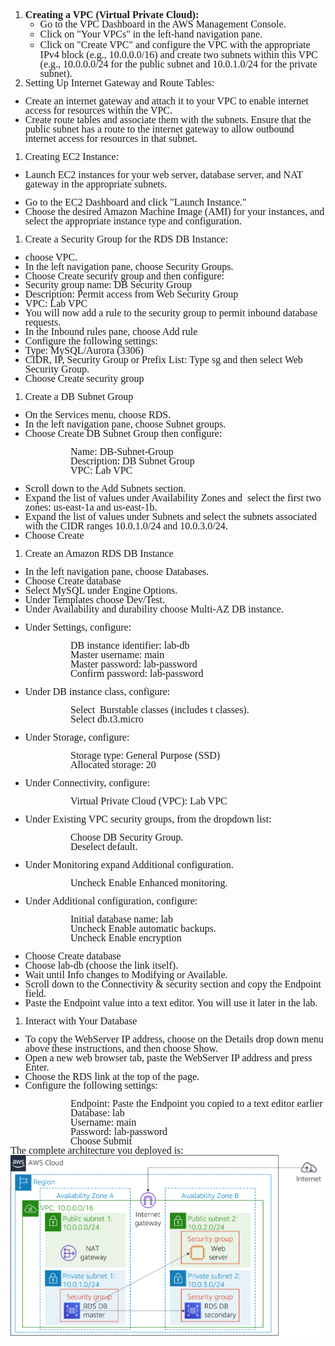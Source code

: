 <ol>
    <li style="line-height:107%;margin-bottom:0in;margin-right:0in;margin-top:0in;tab-stops:list .5in;"><span style="font-family:&quot;Times New Roman&quot;, serif;font-size:12pt;"><span dir="LTR"></span><strong>Creating a VPC (Virtual Private Cloud):</strong>
            <o:p></o:p>
        </span>
        <ul>
            <li style="line-height:107%;margin-bottom:0in;margin-right:0in;margin-top:0in;tab-stops:list .75in 1.0in;"><span style="font-family:&quot;Times New Roman&quot;, serif;font-size:12pt;"><span style="font-family:Symbol;font-size:10.0pt;line-height:107%;"></span><span dir="LTR"></span>Go to the VPC Dashboard in the AWS Management Console.<o:p></o:p></span></li>
            <li style="line-height:107%;margin-bottom:0in;margin-right:0in;margin-top:0in;tab-stops:list .75in 1.0in;"><span style="font-family:&quot;Times New Roman&quot;, serif;font-size:12pt;"><span style="font-family:Symbol;font-size:10.0pt;line-height:107%;"></span><span dir="LTR"></span>Click on "Your VPCs" in the left-hand navigation pane.<o:p></o:p></span></li>
            <li style="line-height:107%;margin-bottom:0in;margin-right:0in;margin-top:0in;tab-stops:list .75in 1.0in;"><span style="font-family:&quot;Times New Roman&quot;, serif;font-size:12pt;"><span style="font-family:Symbol;font-size:10.0pt;line-height:107%;"></span><span dir="LTR"></span>Click on "Create VPC" and configure the VPC with the appropriate IPv4 block (e.g., 10.0.0.0/16) and create two subnets within this VPC (e.g., 10.0.0.0/24 for the public subnet and 10.0.1.0/24 for the private subnet).<o:p></o:p></span></li>
        </ul>
    </li>
    <li style="line-height:107%;margin-bottom:0in;margin-right:0in;margin-top:0in;tab-stops:list .25in;"><span style="font-family:&quot;Times New Roman&quot;, serif;font-size:12pt;"><span dir="LTR"></span>Setting Up Internet Gateway and Route Tables:<o:p></o:p></span></li>
</ol>
<ul>
    <li style="line-height:107%;margin-bottom:0in;margin-right:0in;margin-top:0in;"><span style="font-family:&quot;Times New Roman&quot;, serif;font-size:12pt;"><span style="font-family:Symbol;"></span><span dir="LTR"></span>Create an internet gateway and attach it to your VPC to enable internet access for resources within the VPC.<o:p></o:p></span></li>
    <li style="line-height:107%;margin-bottom:0in;margin-right:0in;margin-top:0in;"><span style="font-family:&quot;Times New Roman&quot;, serif;font-size:12pt;"><span style="font-family:Symbol;"></span><span dir="LTR"></span>Create route tables and associate them with the subnets. Ensure that the public subnet has a route to the internet gateway to allow outbound internet access for resources in that subnet.<o:p></o:p></span></li>
</ul>
<ol>
    <li style="line-height:107%;margin-bottom:0in;margin-right:0in;margin-top:0in;tab-stops:list .25in;"><span style="font-family:&quot;Times New Roman&quot;, serif;font-size:12pt;"><span dir="LTR"></span>Creating EC2 Instance:<o:p></o:p></span></li>
</ol>
<ul>
    <li style="line-height:107%;margin-bottom:0in;margin-right:0in;margin-top:0in;"><span style="font-family:&quot;Times New Roman&quot;, serif;font-size:12pt;"><span style="font-family:Symbol;"></span><span dir="LTR"></span>Launch EC2 instances for your web server, database server, and NAT gateway in the appropriate subnets.<o:p></o:p></span></li>
</ul>
<ul>
    <li style="line-height:107%;margin-bottom:0in;margin-right:0in;margin-top:0in;"><span style="font-family:&quot;Times New Roman&quot;, serif;font-size:12pt;"><span style="font-family:Symbol;"></span><span dir="LTR"></span>Go to the EC2 Dashboard and click "Launch Instance."<o:p></o:p></span></li>
    <li style="line-height:107%;margin-bottom:0in;margin-right:0in;margin-top:0in;"><span style="font-family:&quot;Times New Roman&quot;, serif;font-size:12pt;"><span style="font-family:Symbol;"></span><span dir="LTR"></span>Choose the desired Amazon Machine Image (AMI) for your instances, and select the appropriate instance type and configuration.<o:p></o:p></span></li>
</ul>
<ol>
    <li style="line-height:107%;margin-bottom:0in;margin-right:0in;margin-top:0in;tab-stops:list .25in;"><span style="font-family:&quot;Times New Roman&quot;, serif;font-size:12pt;"><span dir="LTR"></span>Create a Security Group for the RDS DB Instance:<o:p></o:p></span></li>
</ol>
<ul>
    <li style="line-height:107%;margin-bottom:0in;margin-right:0in;margin-top:0in;"><span style="font-family:&quot;Times New Roman&quot;, serif;font-size:12pt;"><span style="font-family:Symbol;"></span><span dir="LTR"></span>choose VPC.<o:p></o:p></span></li>
    <li style="line-height:107%;margin-bottom:0in;margin-right:0in;margin-top:0in;"><span style="font-family:&quot;Times New Roman&quot;, serif;font-size:12pt;"><span style="font-family:Symbol;"></span><span dir="LTR"></span>In the left navigation pane, choose Security Groups.<o:p></o:p></span></li>
    <li style="line-height:107%;margin-bottom:0in;margin-right:0in;margin-top:0in;"><span style="font-family:&quot;Times New Roman&quot;, serif;font-size:12pt;"><span style="font-family:Symbol;"></span><span dir="LTR"></span>Choose Create security group and then configure:<o:p></o:p></span></li>
    <li style="line-height:107%;margin-bottom:0in;margin-right:0in;margin-top:0in;"><span style="font-family:&quot;Times New Roman&quot;, serif;font-size:12pt;"><span style="font-family:Symbol;"></span><span dir="LTR"></span>Security group name: DB Security Group<o:p></o:p></span></li>
    <li style="line-height:107%;margin-bottom:0in;margin-right:0in;margin-top:0in;"><span style="font-family:&quot;Times New Roman&quot;, serif;font-size:12pt;"><span style="font-family:Symbol;"></span><span dir="LTR"></span>Description: Permit access from Web Security Group<o:p></o:p></span></li>
    <li style="line-height:107%;margin-bottom:0in;margin-right:0in;margin-top:0in;"><span style="font-family:&quot;Times New Roman&quot;, serif;font-size:12pt;"><span style="font-family:Symbol;"></span><span dir="LTR"></span>VPC: Lab VPC<o:p></o:p></span></li>
    <li style="line-height:107%;margin-bottom:0in;margin-right:0in;margin-top:0in;"><span style="font-family:&quot;Times New Roman&quot;, serif;font-size:12pt;"><span style="font-family:Symbol;"></span><span dir="LTR"></span>You will now add a rule to the security group to permit inbound database requests.<o:p></o:p></span></li>
    <li style="line-height:107%;margin-bottom:0in;margin-right:0in;margin-top:0in;"><span style="font-family:&quot;Times New Roman&quot;, serif;font-size:12pt;"><span style="font-family:Symbol;"></span><span dir="LTR"></span>In the Inbound rules pane, choose Add rule<o:p></o:p></span></li>
    <li style="line-height:107%;margin-bottom:0in;margin-right:0in;margin-top:0in;"><span style="font-family:&quot;Times New Roman&quot;, serif;font-size:12pt;"><span style="font-family:Symbol;"></span><span dir="LTR"></span>Configure the following settings:<o:p></o:p></span></li>
    <li style="line-height:107%;margin-bottom:0in;margin-right:0in;margin-top:0in;"><span style="font-family:&quot;Times New Roman&quot;, serif;font-size:12pt;"><span style="font-family:Symbol;"></span><span dir="LTR"></span>Type: MySQL/Aurora (3306)<o:p></o:p></span></li>
    <li style="line-height:107%;margin-bottom:0in;margin-right:0in;margin-top:0in;"><span style="font-family:&quot;Times New Roman&quot;, serif;font-size:12pt;"><span style="font-family:Symbol;"></span><span dir="LTR"></span>CIDR, IP, Security Group or Prefix List: Type sg and then select Web Security Group.<o:p></o:p></span></li>
    <li style="line-height:107%;margin-bottom:0in;margin-right:0in;margin-top:0in;"><span style="font-family:&quot;Times New Roman&quot;, serif;font-size:12pt;"><span style="font-family:Symbol;"></span><span dir="LTR"></span>Choose Create security group<o:p></o:p></span></li>
</ul>
<ol>
    <li style="line-height:107%;margin-bottom:0in;margin-right:0in;margin-top:0in;tab-stops:list .25in;"><span style="font-family:&quot;Times New Roman&quot;, serif;font-size:12pt;"><span dir="LTR"></span>Create a DB Subnet Group<o:p></o:p></span></li>
</ol>
<ul>
    <li style="line-height:107%;margin-bottom:0in;margin-right:0in;margin-top:0in;"><span style="font-family:&quot;Times New Roman&quot;, serif;font-size:12pt;"><span style="font-family:Symbol;"></span><span dir="LTR"></span>On the Services menu, choose RDS.<o:p></o:p></span></li>
    <li style="line-height:107%;margin-bottom:0in;margin-right:0in;margin-top:0in;"><span style="font-family:&quot;Times New Roman&quot;, serif;font-size:12pt;"><span style="font-family:Symbol;"></span><span dir="LTR"></span>In the left navigation pane, choose Subnet groups.<o:p></o:p></span></li>
    <li style="line-height:107%;margin-bottom:0in;margin-right:0in;margin-top:0in;"><span style="font-family:&quot;Times New Roman&quot;, serif;font-size:12pt;"><span style="font-family:Symbol;"></span><span dir="LTR"></span>Choose Create DB Subnet Group then configure:<o:p></o:p></span></li>
</ul>
<p style="line-height:107%;margin:0in 0in 0in .5in;text-indent:.5in;"><span style="font-family:&quot;Times New Roman&quot;, serif;font-size:12pt;">Name: DB-Subnet-Group<o:p></o:p></span></p>
<p style="line-height:107%;margin:0in 0in 0in .75in;text-indent:.25in;"><span style="font-family:&quot;Times New Roman&quot;, serif;font-size:12pt;">Description: DB Subnet Group<o:p></o:p></span></p>
<p style="line-height:107%;margin:0in 0in 0in 0.5in;text-indent:.5in;"><span style="font-family:&quot;Times New Roman&quot;, serif;font-size:12pt;">VPC: Lab VPC<o:p></o:p></span></p>
<ul>
    <li style="line-height:107%;margin-bottom:0in;margin-right:0in;margin-top:0in;"><span style="font-family:&quot;Times New Roman&quot;, serif;font-size:12pt;"><span style="font-family:Symbol;"></span><span dir="LTR"></span>Scroll down to the Add Subnets section.<o:p></o:p></span></li>
    <li style="line-height:107%;margin-bottom:0in;margin-right:0in;margin-top:0in;"><span style="font-family:&quot;Times New Roman&quot;, serif;font-size:12pt;"><span style="font-family:Symbol;"></span><span dir="LTR"></span>Expand the list of values under Availability Zones and<span>&nbsp; </span>select the first two zones: us-east-1a and us-east-1b.<o:p></o:p></span></li>
    <li style="line-height:107%;margin-bottom:0in;margin-right:0in;margin-top:0in;"><span style="font-family:&quot;Times New Roman&quot;, serif;font-size:12pt;"><span style="font-family:Symbol;"></span><span dir="LTR"></span>Expand the list of values under Subnets and select the subnets associated with the CIDR ranges 10.0.1.0/24 and 10.0.3.0/24.<o:p></o:p></span></li>
    <li style="line-height:107%;margin-bottom:0in;margin-right:0in;margin-top:0in;"><span style="font-family:&quot;Times New Roman&quot;, serif;font-size:12pt;"><span style="font-family:Symbol;"></span><span dir="LTR"></span>Choose Create<o:p></o:p></span></li>
</ul>
<ol>
    <li style="line-height:107%;margin-bottom:0in;margin-right:0in;margin-top:0in;tab-stops:list .25in;"><span style="font-family:&quot;Times New Roman&quot;, serif;font-size:12pt;"><span dir="LTR"></span>Create an Amazon RDS DB Instance<o:p></o:p></span></li>
</ol>
<ul>
    <li style="line-height:107%;margin-bottom:0in;margin-right:0in;margin-top:0in;"><span style="font-family:&quot;Times New Roman&quot;, serif;font-size:12pt;"><span style="font-family:Symbol;"></span><span dir="LTR"></span>In the left navigation pane, choose Databases.<o:p></o:p></span></li>
    <li style="line-height:107%;margin-bottom:0in;margin-right:0in;margin-top:0in;"><span style="font-family:&quot;Times New Roman&quot;, serif;font-size:12pt;"><span style="font-family:Symbol;"></span><span dir="LTR"></span>Choose Create database<o:p></o:p></span></li>
    <li style="line-height:107%;margin-bottom:0in;margin-right:0in;margin-top:0in;"><span style="font-family:&quot;Times New Roman&quot;, serif;font-size:12pt;"><span style="font-family:Symbol;"></span><span dir="LTR"></span>Select MySQL under Engine Options.<o:p></o:p></span></li>
    <li style="line-height:107%;margin-bottom:0in;margin-right:0in;margin-top:0in;"><span style="font-family:&quot;Times New Roman&quot;, serif;font-size:12pt;"><span style="font-family:Symbol;"></span><span dir="LTR"></span>Under Templates choose Dev/Test.<o:p></o:p></span></li>
    <li style="line-height:107%;margin-bottom:0in;margin-right:0in;margin-top:0in;"><span style="font-family:&quot;Times New Roman&quot;, serif;font-size:12pt;"><span style="font-family:Symbol;"></span><span dir="LTR"></span>Under Availability and durability choose Multi-AZ DB instance.<o:p></o:p></span></li>
</ul>
<p style="line-height:107%;margin:0in;"><span style="font-family:&quot;Times New Roman&quot;, serif;font-size:12pt;"></span></p>
<ul>
    <li style="line-height:107%;margin-bottom:0in;margin-right:0in;margin-top:0in;"><span style="font-family:&quot;Times New Roman&quot;, serif;font-size:12pt;"><span style="font-family:Symbol;"></span><span dir="LTR"></span>Under Settings, configure:<o:p></o:p></span></li>
</ul>
<p style="line-height:107%;margin:0in 0in 0in .5in;text-indent:.5in;"><span style="font-family:&quot;Times New Roman&quot;, serif;font-size:12pt;">DB instance identifier: lab-db<o:p></o:p></span></p>
<p style="line-height:107%;margin:0in 0in 0in .5in;text-indent:.5in;"><span style="font-family:&quot;Times New Roman&quot;, serif;font-size:12pt;">Master username: main<o:p></o:p></span></p>
<p style="line-height:107%;margin:0in 0in 0in .5in;text-indent:.5in;"><span style="font-family:&quot;Times New Roman&quot;, serif;font-size:12pt;">Master password: lab-password<o:p></o:p></span></p>
<p style="line-height:107%;margin:0in 0in 0in .5in;text-indent:.5in;"><span style="font-family:&quot;Times New Roman&quot;, serif;font-size:12pt;">Confirm password: lab-password<o:p></o:p></span></p>
<ul>
    <li style="line-height:107%;margin-bottom:0in;margin-right:0in;margin-top:0in;"><span style="font-family:&quot;Times New Roman&quot;, serif;font-size:12pt;"><span style="font-family:Symbol;"></span><span dir="LTR"></span>Under DB instance class, configure:<o:p></o:p></span></li>
</ul>
<p style="line-height:107%;margin:0in 0in 0in .5in;text-indent:.5in;"><span style="font-family:&quot;Times New Roman&quot;, serif;font-size:12pt;">Select<span>&nbsp; </span>Burstable classes (includes t classes).<o:p></o:p></span></p>
<p style="line-height:107%;margin:0in 0in 0in .5in;text-indent:.5in;"><span style="font-family:&quot;Times New Roman&quot;, serif;font-size:12pt;">Select db.t3.micro<o:p></o:p></span></p>
<ul>
    <li style="line-height:107%;margin-bottom:0in;margin-right:0in;margin-top:0in;"><span style="font-family:&quot;Times New Roman&quot;, serif;font-size:12pt;"><span style="font-family:Symbol;"></span><span dir="LTR"></span>Under Storage, configure:<o:p></o:p></span></li>
</ul>
<p style="line-height:107%;margin:0in 0in 0in .5in;text-indent:.5in;"><span style="font-family:&quot;Times New Roman&quot;, serif;font-size:12pt;">Storage type: General Purpose (SSD)<o:p></o:p></span></p>
<p style="line-height:107%;margin:0in 0in 0in .5in;text-indent:.5in;"><span style="font-family:&quot;Times New Roman&quot;, serif;font-size:12pt;">Allocated storage: 20<o:p></o:p></span></p>
<ul>
    <li style="line-height:107%;margin-bottom:0in;margin-right:0in;margin-top:0in;"><span style="font-family:&quot;Times New Roman&quot;, serif;font-size:12pt;"><span style="font-family:Symbol;"></span><span dir="LTR"></span>Under Connectivity, configure:<o:p></o:p></span></li>
</ul>
<p style="line-height:107%;margin:0in 0in 0in .5in;text-indent:.5in;"><span style="font-family:&quot;Times New Roman&quot;, serif;font-size:12pt;">Virtual Private Cloud (VPC): Lab VPC<o:p></o:p></span></p>
<ul>
    <li style="line-height:107%;margin-bottom:0in;margin-right:0in;margin-top:0in;"><span style="font-family:&quot;Times New Roman&quot;, serif;font-size:12pt;"><span style="font-family:Symbol;"></span><span dir="LTR"></span>Under Existing VPC security groups, from the dropdown list:<o:p></o:p></span></li>
</ul>
<p style="line-height:107%;margin:0in 0in 0in .5in;text-indent:.5in;"><span style="font-family:&quot;Times New Roman&quot;, serif;font-size:12pt;">Choose DB Security Group.<o:p></o:p></span></p>
<p style="line-height:107%;margin:0in 0in 0in 1.0in;"><span style="font-family:&quot;Times New Roman&quot;, serif;font-size:12pt;">Deselect default.<o:p></o:p></span></p>
<ul>
    <li style="line-height:107%;margin-bottom:0in;margin-right:0in;margin-top:0in;"><span style="font-family:&quot;Times New Roman&quot;, serif;font-size:12pt;"><span style="font-family:Symbol;"></span><span dir="LTR"></span>Under Monitoring expand Additional configuration.<o:p></o:p></span></li>
</ul>
<p style="line-height:107%;margin:0in 0in 0in .5in;text-indent:.5in;"><span style="font-family:&quot;Times New Roman&quot;, serif;font-size:12pt;">Uncheck Enable Enhanced monitoring.<o:p></o:p></span></p>
<ul>
    <li style="line-height:107%;margin-bottom:0in;margin-right:0in;margin-top:0in;"><span style="font-family:&quot;Times New Roman&quot;, serif;font-size:12pt;"><span style="font-family:Symbol;"></span><span dir="LTR"></span>Under Additional configuration, configure:<o:p></o:p></span></li>
</ul>
<p style="line-height:107%;margin:0in 0in 0in .5in;text-indent:.5in;"><span style="font-family:&quot;Times New Roman&quot;, serif;font-size:12pt;">Initial database name: lab<o:p></o:p></span></p>
<p style="line-height:107%;margin:0in 0in 0in 1.0in;"><span style="font-family:&quot;Times New Roman&quot;, serif;font-size:12pt;">Uncheck Enable automatic backups.<o:p></o:p></span></p>
<p style="line-height:107%;margin:0in 0in 0in .5in;text-indent:.5in;"><span style="font-family:&quot;Times New Roman&quot;, serif;font-size:12pt;">Uncheck Enable encryption<o:p></o:p></span></p>
<ul>
    <li style="line-height:107%;margin-bottom:0in;margin-right:0in;margin-top:0in;"><span style="font-family:&quot;Times New Roman&quot;, serif;font-size:12pt;"><span style="font-family:Symbol;"></span><span dir="LTR"></span>Choose Create database<o:p></o:p></span></li>
    <li style="line-height:107%;margin-bottom:0in;margin-right:0in;margin-top:0in;"><span style="font-family:&quot;Times New Roman&quot;, serif;font-size:12pt;"><span style="font-family:Symbol;"></span><span dir="LTR"></span>Choose lab-db (choose the link itself).<o:p></o:p></span></li>
    <li style="line-height:107%;margin-bottom:0in;margin-right:0in;margin-top:0in;"><span style="font-family:&quot;Times New Roman&quot;, serif;font-size:12pt;"><span style="font-family:Symbol;"></span><span dir="LTR"></span>Wait until Info changes to Modifying or Available.<o:p></o:p></span></li>
    <li style="line-height:107%;margin-bottom:0in;margin-right:0in;margin-top:0in;"><span style="font-family:&quot;Times New Roman&quot;, serif;font-size:12pt;"><span style="font-family:Symbol;"></span><span dir="LTR"></span>Scroll down to the Connectivity &amp; security section and copy the Endpoint field.<o:p></o:p></span></li>
    <li style="line-height:107%;margin-bottom:0in;margin-right:0in;margin-top:0in;"><span style="font-family:&quot;Times New Roman&quot;, serif;font-size:12pt;"><span style="font-family:Symbol;"></span><span dir="LTR"></span>Paste the Endpoint value into a text editor. You will use it later in the lab.<o:p></o:p></span></li>
</ul>
<ol>
    <li style="line-height:107%;margin-bottom:0in;margin-right:0in;margin-top:0in;tab-stops:list .25in;"><span style="font-family:&quot;Times New Roman&quot;, serif;font-size:12pt;"><span dir="LTR"></span>Interact with Your Database<o:p></o:p></span></li>
</ol>
<ul>
    <li style="line-height:107%;margin-bottom:0in;margin-right:0in;margin-top:0in;"><span style="font-family:&quot;Times New Roman&quot;, serif;font-size:12pt;"><span style="font-family:Symbol;"></span><span dir="LTR"></span>To copy the WebServer IP address, choose on the Details drop down menu above these instructions, and then choose Show.<o:p></o:p></span></li>
    <li style="line-height:107%;margin-bottom:0in;margin-right:0in;margin-top:0in;"><span style="font-family:&quot;Times New Roman&quot;, serif;font-size:12pt;"><span style="font-family:Symbol;"></span><span dir="LTR"></span>Open a new web browser tab, paste the WebServer IP address and press Enter.<o:p></o:p></span></li>
    <li style="line-height:107%;margin-bottom:0in;margin-right:0in;margin-top:0in;"><span style="font-family:&quot;Times New Roman&quot;, serif;font-size:12pt;"><span style="font-family:Symbol;"></span><span dir="LTR"></span>Choose the RDS link at the top of the page.<o:p></o:p></span></li>
    <li style="line-height:107%;margin-bottom:0in;margin-right:0in;margin-top:0in;"><span style="font-family:&quot;Times New Roman&quot;, serif;font-size:12pt;"><span style="font-family:Symbol;"></span><span dir="LTR"></span>Configure the following settings:<o:p></o:p></span></li>
</ul>
<p style="line-height:107%;margin:0in 0in 0in .5in;text-indent:.5in;"><span style="font-family:&quot;Times New Roman&quot;, serif;font-size:12pt;">Endpoint: Paste the Endpoint you copied to a text editor earlier<o:p></o:p></span></p>
<p style="line-height:107%;margin:0in 0in 0in .5in;text-indent:.5in;"><span style="font-family:&quot;Times New Roman&quot;, serif;font-size:12pt;">Database: lab<o:p></o:p></span></p>
<p style="line-height:107%;margin:0in 0in 0in .5in;text-indent:.5in;"><span style="font-family:&quot;Times New Roman&quot;, serif;font-size:12pt;">Username: main<o:p></o:p></span></p>
<p style="line-height:107%;margin:0in 0in 0in .5in;text-indent:.5in;"><span style="font-family:&quot;Times New Roman&quot;, serif;font-size:12pt;">Password: lab-password<o:p></o:p></span></p>
<p style="line-height:107%;margin:0in 0in 0in .5in;text-indent:.5in;"><span style="font-family:&quot;Times New Roman&quot;, serif;font-size:12pt;">Choose Submit<o:p></o:p></span></p>
<p style="line-height:107%;margin:0in;"><span style="font-family:&quot;Times New Roman&quot;, serif;font-size:12pt;">The complete architecture you deployed is:<o:p></o:p></span></p>
<img src="lab-5-final-lab-architecture.png" alt="Diagarm">
